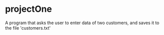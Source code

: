 # projectOne
A program that asks the user to enter data of two customers, and saves it to the file 'customers.txt'
